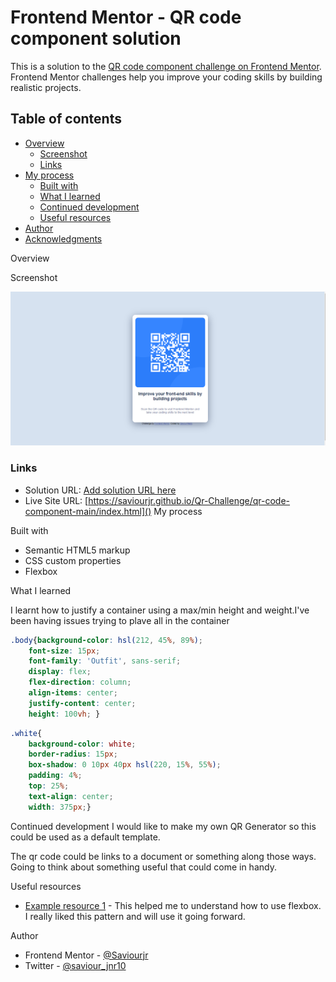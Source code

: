 # Frontend Mentor - QR code component solution

This is a solution to the [QR code component challenge on Frontend Mentor](https://www.frontendmentor.io/challenges/qr-code-component-iux_sIO_H). Frontend Mentor challenges help you improve your coding skills by building realistic projects. 

## Table of contents

- [Overview](#overview)
  - [Screenshot](#screenshot)
  - [Links](#links)
- [My process](#my-process)
  - [Built with](#built-with)
  - [What I learned](#what-i-learned)
  - [Continued development](#continued-development)
  - [Useful resources](#useful-resources)
- [Author](#author)
- [Acknowledgments](#acknowledgments)


Overview

 Screenshot

![](./Screenshot_Frontend%20Mentor%20Challenge.png)



### Links

- Solution URL: [Add solution URL here]()
- Live Site URL: [https://saviourjr.github.io/Qr-Challenge/qr-code-component-main/index.html]()
 My process

Built with
- Semantic HTML5 markup
- CSS custom properties
- Flexbox

 What I learned

I learnt how to justify a container using a max/min height and weight.I've been having issues trying to plave all in the container 


```css
.body{background-color: hsl(212, 45%, 89%);
    font-size: 15px;
    font-family: 'Outfit', sans-serif;
    display: flex;
    flex-direction: column;
    align-items: center;
    justify-content: center;
    height: 100vh; }
```
```css 
.white{
    background-color: white;
    border-radius: 15px;
    box-shadow: 0 10px 40px hsl(220, 15%, 55%);
    padding: 4%;
    top: 25%;
    text-align: center;
    width: 375px;} 
```
Continued development
I would like to make my own QR Generator so this could be used as a default template.

The qr code could be links to a document or something along those ways. Going to think about something useful that could come in handy.

Useful resources

- [Example resource 1](https://www.Flexboxfroggy.com) - This helped me to understand how to use flexbox. I really liked this pattern and will use it going forward.


Author

- Frontend Mentor - [@Saviourjr](https://www.frontendmentor.io/profile/Saviourjr)
- Twitter - [@saviour_jnr10](https://www.twitter.com/saviour_jnr10)
